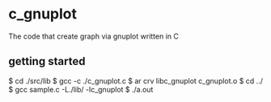 # c_gnuplot
The code that create graph via gnuplot written in C

## getting started
$ cd ./src/lib
$ gcc -c ./c_gnuplot.c
$ ar crv libc_gnuplot c_gnuplot.o
$ cd ../
$ gcc sample.c -L./lib/ -lc_gnuplot
$ ./a.out
